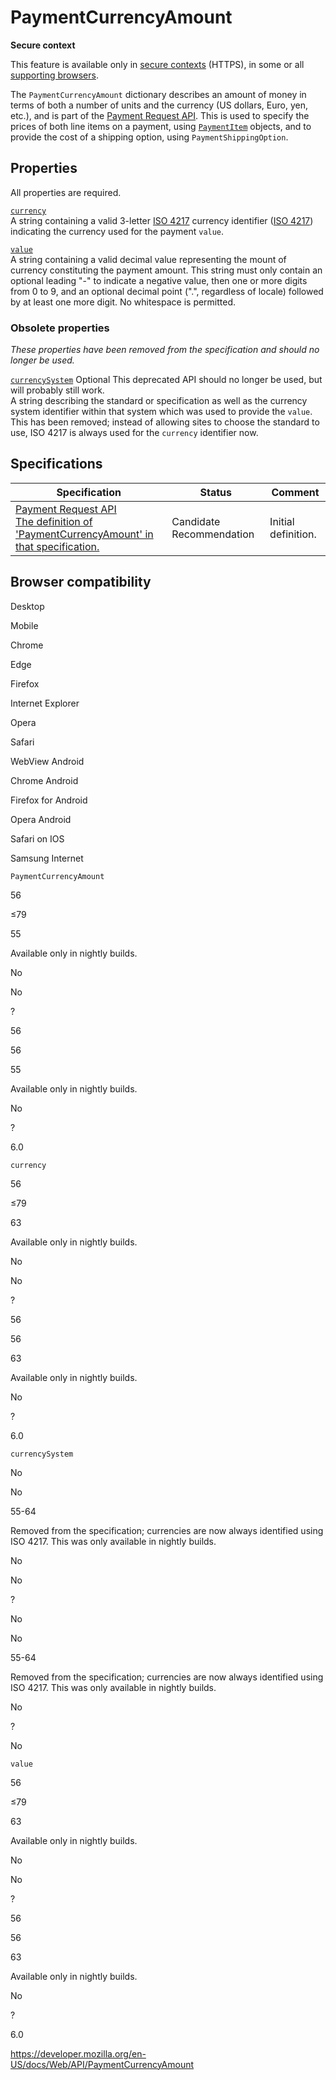 PaymentCurrencyAmount
=====================

**Secure context**

This feature is available only in [secure contexts](https://developer.mozilla.org/en-US/docs/Web/Security/Secure_Contexts) (HTTPS), in some or all [supporting browsers](#browser_compatibility).

The `PaymentCurrencyAmount` dictionary describes an amount of money in terms of both a number of units and the currency (US dollars, Euro, yen, etc.), and is part of the [Payment Request API](payment_request_api). This is used to specify the prices of both line items on a payment, using [`PaymentItem`](paymentitem) objects, and to provide the cost of a shipping option, using <span class="page-not-created">`PaymentShippingOption`</span>.

Properties
----------

All properties are required.

[`currency`](paymentcurrencyamount/currency)  
A string containing a valid 3-letter [ISO 4217](https://www.iso.org/iso-4217-currency-codes.html) currency identifier ([ISO 4217](https://en.wikipedia.org/wiki/ISO_4217)) indicating the currency used for the payment `value`.

[`value`](paymentcurrencyamount/value)  
A string containing a valid decimal value representing the mount of currency constituting the payment amount. This string must only contain an optional leading "-" to indicate a negative value, then one or more digits from 0 to 9, and an optional decimal point (".", regardless of locale) followed by at least one more digit. No whitespace is permitted.

### Obsolete properties

*These properties have been removed from the specification and should no longer be used.*

 [`currencySystem`](paymentcurrencyamount/currencysystem) <span class="badge inline optional">Optional</span> <span class="icon deprecated" viewbox="0 0 100 100" xmlns="http://www.w3.org/2000/svg" role="img"> This deprecated API should no longer be used, but will probably still work. </span>   
A string describing the standard or specification as well as the currency system identifier within that system which was used to provide the `value`. This has been removed; instead of allowing sites to choose the standard to use, ISO 4217 is always used for the `currency` identifier now.

Specifications
--------------

<table><thead><tr class="header"><th>Specification</th><th>Status</th><th>Comment</th></tr></thead><tbody><tr class="odd"><td><a href="https://w3c.github.io/payment-request/#dom-paymentcurrencyamount">Payment Request API<br />
<span class="small">The definition of 'PaymentCurrencyAmount' in that specification.</span></a></td><td><span class="spec-cr">Candidate Recommendation</span></td><td>Initial definition.</td></tr></tbody></table>

Browser compatibility
---------------------

Desktop

Mobile

Chrome

Edge

Firefox

Internet Explorer

Opera

Safari

WebView Android

Chrome Android

Firefox for Android

Opera Android

Safari on IOS

Samsung Internet

`PaymentCurrencyAmount`

56

≤79

55

Available only in nightly builds.

No

No

?

56

56

55

Available only in nightly builds.

No

?

6.0

`currency`

56

≤79

63

Available only in nightly builds.

No

No

?

56

56

63

Available only in nightly builds.

No

?

6.0

`currencySystem`

No

No

55-64

Removed from the specification; currencies are now always identified using ISO 4217. This was only available in nightly builds.

No

No

?

No

No

55-64

Removed from the specification; currencies are now always identified using ISO 4217. This was only available in nightly builds.

No

?

No

`value`

56

≤79

63

Available only in nightly builds.

No

No

?

56

56

63

Available only in nightly builds.

No

?

6.0

<a href="https://developer.mozilla.org/en-US/docs/Web/API/PaymentCurrencyAmount" class="_attribution-link">https://developer.mozilla.org/en-US/docs/Web/API/PaymentCurrencyAmount</a>
